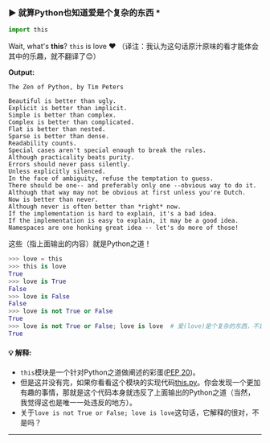 ### ▶ 就算Python也知道爱是个复杂的东西 *

```py
import this
```

Wait, what's **this**? `this` is love :heart:
（译注：我认为这句话原汁原味的看才能体会其中的乐趣，就不翻译了😊）

**Output:**
```
The Zen of Python, by Tim Peters

Beautiful is better than ugly.
Explicit is better than implicit.
Simple is better than complex.
Complex is better than complicated.
Flat is better than nested.
Sparse is better than dense.
Readability counts.
Special cases aren't special enough to break the rules.
Although practicality beats purity.
Errors should never pass silently.
Unless explicitly silenced.
In the face of ambiguity, refuse the temptation to guess.
There should be one-- and preferably only one --obvious way to do it.
Although that way may not be obvious at first unless you're Dutch.
Now is better than never.
Although never is often better than *right* now.
If the implementation is hard to explain, it's a bad idea.
If the implementation is easy to explain, it may be a good idea.
Namespaces are one honking great idea -- let's do more of those!
```

这些（指上面输出的内容）就是Python之道！

```py
>>> love = this
>>> this is love
True
>>> love is True
False
>>> love is False
False
>>> love is not True or False
True
>>> love is not True or False; love is love  # 爱(love)是个复杂的东西，不是吗？
True
```

#### :bulb: 解释:

* `this`模块是一个针对Python之道做阐述的彩蛋([PEP 20](https://www.python.org/dev/peps/pep-0020))。
* 但是这并没有完，如果你看看这个模块的实现代码[this.py](https://hg.python.org/cpython/file/c3896275c0f6/Lib/this.py)。你会发现一个更加有趣的事情，那就是这个代码本身就违反了上面输出的Python之道（当然，我觉得这也是唯一一处违反的地方）。
* 关于`love is not True or False; love is love`这句话，它解释的很对，不是吗？

---